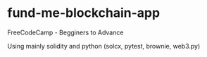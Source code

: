 # fund-me-blockchain-app

FreeCodeCamp - Begginers to Advance

Using mainly solidity and python (solcx, pytest, brownie, web3.py)
